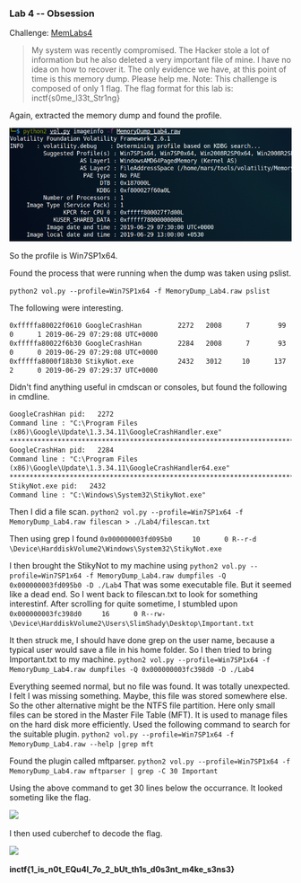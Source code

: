 ### Lab 4 -- Obsession

Challenge: [MemLabs4](https://mega.nz/file/Tx41jC5K#ifdu9DUair0sHncj5QWImJovfxixcAY-gt72mCXmYrE)

>My system was recently compromised. The Hacker stole a lot of information but he also deleted a very important file of mine. I have no idea on how to recover it. The only evidence we have, at this point of time is this memory dump. Please help me.
Note: This challenge is composed of only 1 flag.
The flag format for this lab is: inctf{s0me_l33t_Str1ng}

Again, extracted the memory dump and found the profile.

![](images/Lab4.1.png)

So the profile is Win7SP1x64.

Found the process that were running when the dump was taken using pslist.

```python2 vol.py --profile=Win7SP1x64 -f MemoryDump_Lab4.raw pslist```

The following were interesting.
```
0xfffffa80022f0610 GoogleCrashHan         2272   2008      7       99      0      1 2019-06-29 07:29:08 UTC+0000                                 
0xfffffa80022f6b30 GoogleCrashHan         2284   2008      7       93      0      0 2019-06-29 07:29:08 UTC+0000
0xfffffa8000f18b30 StikyNot.exe           2432   3012     10      137      2      0 2019-06-29 07:29:37 UTC+0000
```
Didn't find anything useful in cmdscan or consoles, but found the following in cmdline.
```
GoogleCrashHan pid:   2272
Command line : "C:\Program Files (x86)\Google\Update\1.3.34.11\GoogleCrashHandler.exe"
************************************************************************
GoogleCrashHan pid:   2284
Command line : "C:\Program Files (x86)\Google\Update\1.3.34.11\GoogleCrashHandler64.exe"
************************************************************************
StikyNot.exe pid:   2432
Command line : "C:\Windows\System32\StikyNot.exe" 
```
Then I did a file scan.
```python2 vol.py --profile=Win7SP1x64 -f MemoryDump_Lab4.raw filescan > ./Lab4/filescan.txt```

Then using grep I found 
```0x000000003fd095b0     10      0 R--r-d \Device\HarddiskVolume2\Windows\System32\StikyNot.exe```

I then brought the StikyNot to my machine using
```python2 vol.py --profile=Win7SP1x64 -f MemoryDump_Lab4.raw dumpfiles -Q 0x000000003fd095b0 -D ./Lab4```
That was some executable file. But it seemed like a dead end.
So I went back to filescan.txt to look for something interestinf. After scrolling for quite sometime, I stumbled upon
```0x000000003fc398d0     16      0 R--rw- \Device\HarddiskVolume2\Users\SlimShady\Desktop\Important.txt```

It then struck me, I should have done grep on the user name, because a typical user would save a file in his home folder.
So I then tried to bring Important.txt to my machine.
```python2 vol.py --profile=Win7SP1x64 -f MemoryDump_Lab4.raw dumpfiles -Q 0x000000003fc398d0 -D ./Lab4```

Everything seemed normal, but no file was found. It was totally unexpected. I felt I was missing something. Maybe, this file was stored somewhere else. 
So the other alternative might be the NTFS file partition. Here only small files can be stored in the Master File Table (MFT). It is used to manage files on the hard disk more efficiently.
Used the following command to search for the suitable plugin.
```python2 vol.py --profile=Win7SP1x64 -f MemoryDump_Lab4.raw --help |grep mft```

Found the plugin called mftparser.
```python2 vol.py --profile=Win7SP1x64 -f MemoryDump_Lab4.raw mftparser | grep -C 30 Important```

Using the above command to get 30 lines below the occurrance. It looked someting like the flag.

![](images/Lab4.2.png)

I then used cuberchef to decode the flag.

![](images.Lab4.3.png)

**inctf{1_is_n0t_EQu4l_7o_2_bUt_th1s_d0s3nt_m4ke_s3ns3}**

